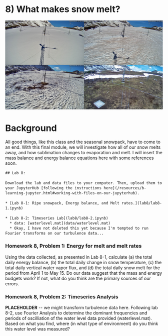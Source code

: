 # 8) What makes snow melt?

![snowmelt sequence](data/KPsnowmelt_2023.png)

# Background

All good things, like this class and the seasonal snowpack, have to come to an end.  With this final module, we will investigate how all of our snow melts away, and how sublimation changes to evaporation and melt.  I will insert the mass balance and energy balance equations here with some references soon.

```note
## Lab 8:

Download the lab and data files to your computer. Then, upload them to your JupyterHub [following the instructions here](/resources/b-learning-jupyter.html#working-with-files-on-our-jupyterhub).

* [Lab 8-1: Ripe snowpack, Energy balance, and Melt rates.](lab8/lab8-1.ipynb)
  
* [Lab 8-2: Timeseries Lab](lab8/lab8-2.ipynb)
  * data: [waterlevel.mat](data/waterlevel.mat)
  * Okay, I have not deleted this yet because I'm tempted to run Fourier transforms on our turbulence data...

```

### Homework 8, Problem 1: Energy for melt and melt rates
Using the data collected, as presented in Lab 8-1, calculate (a) the total daily energy balance, (b) the total daily change in snow temperature, (c) the total daily vertical water vapor flux, and (d) the total daily snow melt for the period from April 1 to May 15.  Do our data suggest that the mass and energy budgets work?  If not, what do you think are the primary sources of our errors.  



 
### Homework 8, Problem 2: Timeseries Analysis
 
**PLACEHOLDER** -- we might transform turbulence data here.  Following lab 8-2, use Fourier Analysis to determine the dominant frequencies and periods of oscilliation of the water level data provided (waterlevel.mat).  Based on what you find, where (in what type of environment) do you think this water level was measured?
